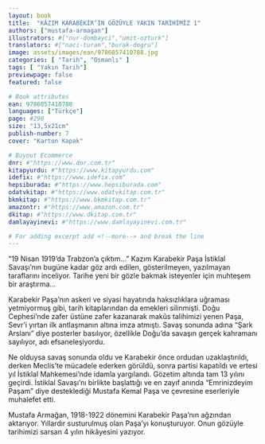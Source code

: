 ```yaml
---
layout: book
title:  "KÂZIM KARABEKİR’İN GÖZÜYLE YAKIN TARİHİMİZ 1"
authors: ["mustafa-armagan"]
illustrators: #["nur-dombayci","umit-ozturk"]
translators: #["naci-turan","burak-dogru"]
image: assets/images/ean/9786057410788.jpg
categories: [ "Tarih", "Osmanlı" ]
tags: [ "Yakın Tarih"]
previewpage: false
featured: false

# Book attributes
ean: 9786057410788
languages: ["Türkçe"]
page: #296
size: "13,5x21cm"
publish-number: 7
cover: "Karton Kapak"

# Buyout Ecommerce
dnr: #"https://www.dnr.com.tr"
kitapyurdu: #"https://www.kitapyurdu.com"
idefix: #"https://www.idefix.com"
hepsiburada: #"https://www.hepsiburada.com"
odatvkitap: #"https://www.odatvkitap.com.tr"
bkmkitap: #"https://www.bkmkitap.com.tr"
amazontr: #"https://www.amazon.com.tr"
dkitap: #"https://www.dkitap.com.tr"
damlayayinevi: #"https://www.damlayayinevi.com.tr"

# For adding excerpt add <!--more--> and break the line
---
```

“19 Nisan 1919’da Trabzon’a çıktım…”
Kazım Karabekir Paşa İstiklal Savaşı’nın bugüne kadar göz ardı edilen, gösterilmeyen, yazılmayan taraflarını inceliyor. Tarihe yeni bir gözle bakmak isteyenler için muhteşem bir araştırma...
<!--more--> 

Karabekir Paşa’nın askeri ve siyasi hayatında haksızlıklara uğraması yetmiyormuş gibi, tarih kitaplarından da emekleri silinmişti. Doğu Cephesi’nde zafer üstüne zafer kazanarak makûs talihimizi yenen Paşa, Sevr’i yırtan ilk antlaşmanın altına imza atmıştı. Savaş sonunda adına “Şark Arslanı” diye posterler basılıyor, özellikle Doğu’da savaşın gerçek kahramanı sayılıyor, adı efsaneleşiyordu.

Ne olduysa savaş sonunda oldu ve Karabekir önce ordudan uzaklaştırıldı, derken Meclis’te mücadele ederken görüldü, sonra partisi kapatıldı ve ertesi yıl İstiklal Mahkemesi’nde idamla yargılandı. Gözetim altında tam 13 yılını geçirdi. İstiklal Savaşı’nı birlikte başlattığı ve en zayıf anında “Emrinizdeyim Paşam” diye desteklediği Mustafa Kemal Paşa ve çevresine eserleriyle muhalefet etti.

Mustafa Armağan, 1918-1922 dönemini Karabekir Paşa’nın  ağzından aktarıyor. Yıllardır susturulmuş olan Paşa’yı konuşturuyor. Onun gözüyle tarihimizi sarsan 4 yılın hikâyesini yazıyor.